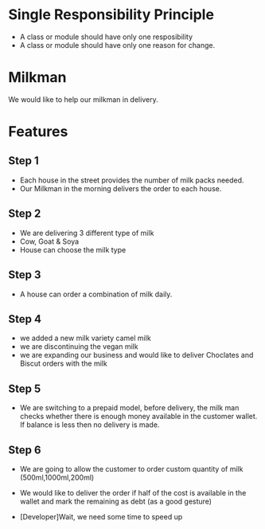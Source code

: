 # Single Responsibility Principle

- A class or module should have only one resposibility
- A class or module should have only one reason for change.

# Milkman

We would like to help our milkman in delivery.

# Features

## Step 1
- Each house in the street provides the number of milk packs needed.
- Our Milkman in the morning delivers the order to each house.

## Step 2
- We are delivering 3 different type of milk
- Cow, Goat & Soya
- House can choose the milk type
  
## Step 3
- A house can order a combination of milk daily.

## Step 4
- we added a new milk variety camel milk
- we are discontinuing the vegan milk
- we are expanding our business and would like to deliver Choclates and Biscut orders with the milk

## Step 5
- We are switching to a prepaid model, before delivery, the milk man checks whether there is enough money available in the customer wallet. If balance is less then no delivery is made. 

## Step 6
- We are going to allow the customer to order custom quantity of milk (500ml,1000ml,200ml)
- We would like to deliver the order if half of the cost is available in the wallet and mark the remaining as debt (as a good gesture)


- [Developer]Wait, we need some time to speed up 

